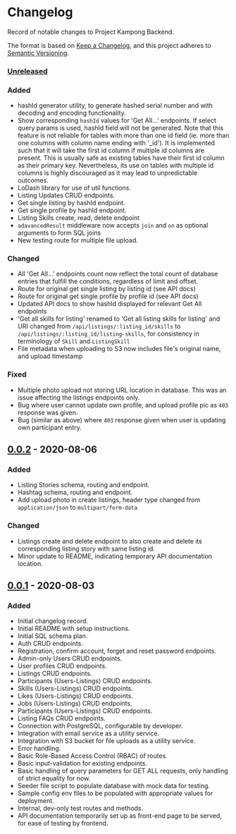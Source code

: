 # Changelog

Record of notable changes to Project Kampong Backend.

The format is based on [Keep a Changelog](https://keepachangelog.com/en/1.0.0/),
and this project adheres to [Semantic Versioning](https://semver.org/spec/v2.0.0.html).

### [Unreleased]

### Added

- hashId generator utility, to generate hashed serial number and with decoding and encoding functionality.
- Show corresponding `hashId` values for 'Get All...' endpoints. If select query params is used, hashId field will not be generated. Note that this feature is not reliable for tables with more than one id field (ie. more than one columns with column name ending with '\_id'). It is implemented such that it will take the first id column if multiple id columns are present. This is usually safe as existing tables have their first id column as their primary key. Nevertheless, its use on tables with multiple id columns is highly discouraged as it may lead to unpredictable outcomes.
- LoDash library for use of util functions.
- Listing Updates CRUD endpoints.
- Get single listing by hashId endpoint.
- Get single profile by hashId endpoint.
- Listing Skills create, read, delete endpoint
- `adavancedResult` middleware now accepts `join` and `on` as optional arguments to form SQL joins
- New testing route for multiple file upload.

### Changed

- All 'Get All...' endpoints count now reflect the total count of database entries that fulfill the conditions, regardless of limit and offset.
- Route for original get single listing by listing id (see API docs)
- Route for original get single profile by profile id (see API docs)
- Updated API docs to show hashId displayed for relevant Get All endpoints
- 'Get all skills for listing' renamed to 'Get all listing skills for listing' and URI changed from `/api/listings/:listing_id/skills` to `/api/listings/:listing_id/listing-skills`, for consistency in terminology of `Skill` and `ListingSkill`
- File metadata when uploading to S3 now includes file's original name, and upload timestamp

### Fixed

- Multiple photo upload not storing URL location in database. This was an issue affecting the listings endpoints only.
- Bug where user cannot update own profile, and upload profile pic as `403` response was given.
- Bug (similar as above) where `403` response given when user is updating own participant entry.

## [0.0.2] - 2020-08-06

### Added

- Listing Stories schema, routing and endpoint.
- Hashtag schema, routing and endpoint.
- Add upload photo in create listings, header type changed from `application/json` to `multipart/form-data`

### Changed

- Listings create and delete endpoint to also create and delete its corresponding listing story with same listing id.
- Minor update to README, indicating temporary API documentation location.

## [0.0.1] - 2020-08-03

### Added

- Initial changelog record.
- Initial README with setup instructions.
- Initial SQL schema plan.
- Auth CRUD endpoints.
- Registration, confirm account, forget and reset password endpoints.
- Admin-only Users CRUD endpoints.
- User profiles CRUD endpoints.
- Listings CRUD endpoints.
- Participants (Users-Listings) CRUD endpoints.
- Skills (Users-Listings) CRUD endpoints.
- Likes (Users-Listings) CRUD endpoints.
- Jobs (Users-Listings) CRUD endpoints.
- Participants (Users-Listings) CRUD endpoints.
- Listing FAQs CRUD endpoints.
- Connection with PostgreSQL, configurable by developer.
- Integration with email service as a utility service.
- Integration with S3 bucket for file uploads as a utility service.
- Error handling.
- Basic Role-Based Access Control (RBAC) of routes.
- Basic input-validation for existing endpoints.
- Basic handling of query parameters for GET ALL requests, only handling of strict equality for now.
- Seeder file script to populate database with mock data for testing.
- Sample config env files to be populated with appropriate values for deployment.
- Internal, dev-only test routes and methods.
- API documentation temporarily set up as front-end page to be served, for ease of testing by frontend.

[unreleased]: https://github.com/Project-Kampong/kampong-backend/compare/v0.0.2...HEAD
[0.0.2]: https://github.com/Project-Kampong/kampong-backend/releases/tag/v0.0.2
[0.0.1]: https://github.com/Project-Kampong/kampong-backend/releases/tag/v0.0.1

